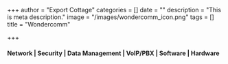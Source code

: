 +++
author = "Export Cottage"
categories = []
date = ""
description = "This is meta description."
image = "/images/wondercomm_icon.png"
tags = []
title = "Wondercomm"

+++
#### Network | Security | Data Management | VoIP/PBX | Software | Hardware